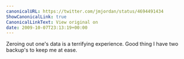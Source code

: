 ```yaml
---
canonicalURL: https://twitter.com/jmjordan/status/4694491434
ShowCanonicalLink: true
CanonicalLinkText: View original on
date: 2009-10-07T23:13:19+00:00
---
```

Zeroing out one's data is a terrifying experience. Good thing I have two backup's to keep me at ease.